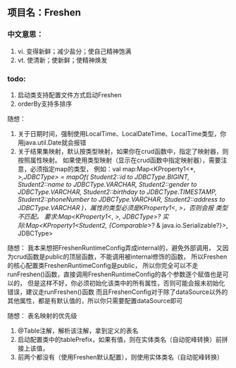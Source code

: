 ## 项目名：Freshen
### 中文意思：
1. vi. 变得新鲜；减少盐分；使自己精神饱满
2. vt. 使清新；使新鲜；使精神焕发

### todo:
1. 启动类支持配置文件方式启动Freshen
3. orderBy支持多排序

随想：
1. 关于日期时间，强制使用LocalTime、LocalDateTime、LocalTime类型，你用java.util.Date就会报错
2. 关于结果集映射，默认按类型映射，如果你在crud函数中，指定了映射器，则按照属性映射。
   如果使用类型映射（显示在crud函数中指定映射器），需要注意，必须指定map的类型，
   例如：val map:Map<KProperty1<*, *>,JDBCType> = mapOf(
   Student2::id to JDBCType.BIGINT,
   Student2::name to JDBCType.VARCHAR,
   Student2::gender to JDBCType.VARCHAR,
   Student2::birthday to JDBCType.TIMESTAMP,
   Student2::phoneNumber to JDBCType.VARCHAR,
   Student2::address to JDBCType.VARCHAR
   )，属性的类型必须是KProperty1<*, *>，否则会报
   类型不匹配。
   要求:Map<KProperty1<*, *>, JDBCType>?
   实际:Map<KProperty1<Student2, {Comparable*>? & java.io.Serializable?}>, JDBCType>

随想：
我本来想把FreshenRuntimeConfig弄成internal的，避免外部调用，
又因为crud函数是public的顶层函数，不能调用被internal修饰的函数，
所以Freshen的核心配置类FreshenRuntimeConfig是public，
所以你完全可以不走runFreshen()函数，直接调用FreshenRuntimeConfig的各个参数逐个赋值也是可以的，
但是这样不好，你必须初始化该类中的所有属性，否则可能会报未初始化错误，建议走runFreshen()函数
而且FreshenConfig对于除了dataSource以外的其他属性，都是有默认值的，所以你只需要配置dataSource即可

随想：
表名映射的优先级
1. @Table注解，解析该注解，拿到定义的表名
2. 启动配置类中的tablePrefix，如果有值，则在实体类名（自动驼峰转换）前拼接上该值，
3. 前两个都没有（使用Freshen默认配置），则使用实体类名（自动驼峰转换）